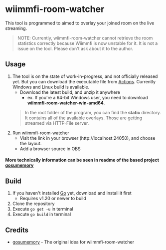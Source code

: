 # wiimmfi-room-watcher

This tool is programmed to aimed to overlay your joined room on the live streaming.
> NOTE: Currently, wiimmfi-room-watcher cannot retrieve the room statistics correctly because Wiimmfi is now unstable for it. It is not a issue on the tool. Please don't ask about it to the author.

## Usage

1. The tool is on the state of work-in-progress, and not officially released yet. But you can download the executable file from [Actions](https://github.com/expiteRz/wiimmfi-room-watcher/actions). Currently Windows and Linux build is available.
    * Download the latest build, and unzip it anywhere
      * ex. If you're a 64-bit Windows user, you need to download **wiimmfi-room-watcher-win-amd64**.
    > In the root folder of the program, you can find the **static** directory. It contains all of the available overlays. Those are getting streamed via HTTP-File server.
2. Run wiimmfi-room-watcher
    * Visit the link in your browser (http://localhost:24050), and choose the layout.
    * Add a browser source in OBS

#### More technically information can be seen in readme of the based project [gosumemory](https://github.com/l3lackShark/gosumemory)

## Build

1. If you haven't installed [Go](https://go.dev/) yet, download and install it first
    * Requires v1.20 or newer to build
2. Clone the repository
3. Execute `go get -u` in terminal
4. Execute `go build` in terminal

## Credits

* [gosumemory](https://github.com/l3lackShark/gosumemory) - The original idea for wiimmfi-room-watcher

